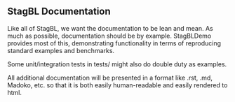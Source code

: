 StagBL Documentation
--------------------

Like all of StagBL, we want the documentation to be lean and mean.
As much as possible, documentation should be by example.
StagBLDemo provides most of this, demonstrating functionality in terms of reproducing
standard examples and benchmarks.

Some unit/integration tests in tests/ might also do double duty as examples.

All additional documentation will be presented in a format like .rst, .md, Madoko, etc. so that it
is both easily human-readable and easily rendered to html.
